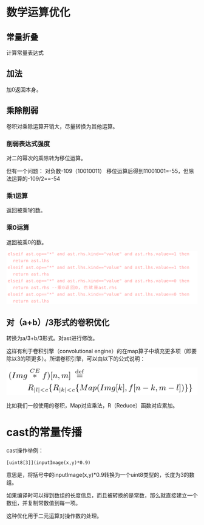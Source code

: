 # 数学运算优化
## 常量折叠
计算常量表达式

## 加法 
加0返回本身。

## 乘除削弱
卷积对乘除运算开销大，尽量转换为其他运算。
### 削弱表达式强度
对二的幂次的乘除转为移位运算。

但有一个问题：
对负数-109（10010011）
移位运算后得到11001001=-55，但除法运算的-109/2==-54

### 乘1运算
返回被乘1的数。

### 乘0运算
返回被乘0的数。

![](multi_const.png)

## 对（a+b）/3形式的卷积优化
转换为a/3+b/3形式。对ast进行修改。

这样有利于卷积引擎（convolutional engine）的在map算子中填充更多项（即要除以3的项更多）。所谓卷积引擎，可以由以下的公式说明：

![卷积通式](conv.png)

比如我们一般使用的卷积，Map对应乘法，R（Reduce）函数对应累加。

# cast的常量传播
cast操作举例：
```
[uint8[3]](inputImage(x,y)*0.9)
```
意思是，将括号中的inputImage(x,y)*0.9转换为一个uint8类型的，长度为3的数组。

如果编译时可以得到数组的长度信息，而且被转换的是常数，那么就直接建立一个数组，并复制常数值到每一项。

这种优化用于二元运算对操作数的处理。














